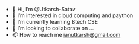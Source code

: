 - 👋 Hi, I’m @Utkarsh-Satav
- 👀 I’m interested in cloud computing and paython
- 🌱 I’m currently learning Btech CSE
- 💞️ I’m looking to collaborate on ...
- 📫 How to reach me ianutkarsh@gmail.com

<!---
Utkarsh-Satav/Utkarsh-Satav is a ✨ special ✨ repository because its `README.md` (this file) appears on your GitHub profile.
You can click the Preview link to take a look at your changes.
--->
